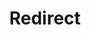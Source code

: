 ﻿---
layout: src/layouts/Redirect.astro
title: Redirect
redirect: https://octopus.com/docs/octopus-rest-api/octopus-cli/install-global-tool
pubDate:  2023-01-01
navSearch: false
navSitemap: false
navMenu: false
---
